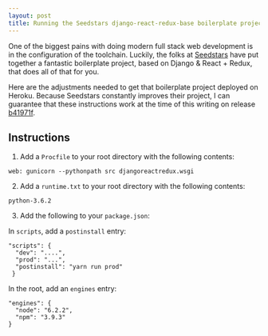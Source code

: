 ```yaml
---
layout: post
title: Running the Seedstars django-react-redux-base boilerplate project on Heroku
---
```


One of the biggest pains with doing modern full stack web development is in the configuration of the toolchain. Luckily, the folks at [Seedstars](https://www.seedstars.com/) have put together a fantastic boilerplate project, based on Django & React + Redux, that does all of that for you. 

Here are the adjustments needed to get that boilerplate project deployed on Heroku. Because Seedstars constantly improves their project, I can guarantee that these instructions work at the time of this writing on release [b41971f](https://github.com/Seedstars/django-react-redux-base/tree/b41971fcfd20ae8feb068870c68db40856db36cb). 

## Instructions

1. Add a `Procfile` to your root directory with the following contents:
```
web: gunicorn --pythonpath src djangoreactredux.wsgi
```

2. Add a `runtime.txt` to your root directory with the following contents:
```
python-3.6.2
```

3. Add the following to your `package.json`:

  In `scripts`, add a `postinstall` entry:

  ```
  "scripts": {
    "dev": "....",
    "prod": "...",
    "postinstall": "yarn run prod"
   }
  ```

  In the root, add an `engines` entry:

  ```  
  "engines": {
    "node": "6.2.2",
    "npm": "3.9.3"
  }
  ```


